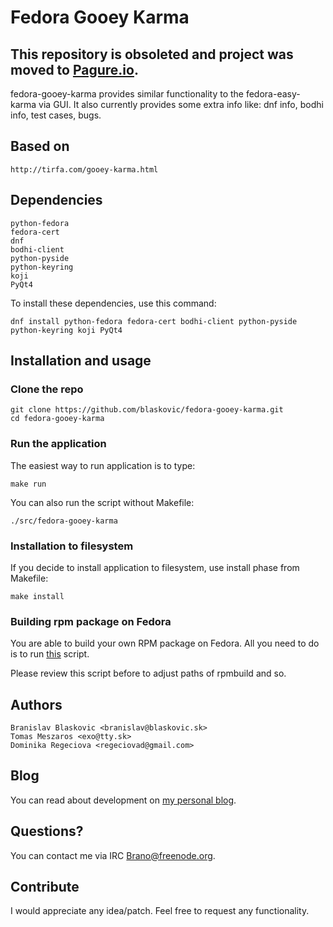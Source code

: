 # Fedora Gooey Karma

## This repository is obsoleted and **project was moved** to [Pagure.io](https://pagure.io/fedora-qa/fedora-gooey-karma).


fedora-gooey-karma provides similar functionality to the fedora-easy-karma via GUI. It also currently provides some extra info like: dnf info, bodhi info, test cases, bugs.

## Based on

    http://tirfa.com/gooey-karma.html


## Dependencies

    python-fedora
    fedora-cert
    dnf
    bodhi-client
    python-pyside
    python-keyring
    koji
    PyQt4
    
To install these dependencies, use this command:

    dnf install python-fedora fedora-cert bodhi-client python-pyside python-keyring koji PyQt4
    
## Installation and usage

### Clone the repo
    
    git clone https://github.com/blaskovic/fedora-gooey-karma.git
    cd fedora-gooey-karma
    
### Run the application

The easiest way to run application is to type:
    
    make run
    
You can also run the script without Makefile:

    ./src/fedora-gooey-karma
    
### Installation to filesystem

If you decide to install application to filesystem, use install phase from Makefile:

    make install
    
### Building rpm package on Fedora

You are able to build your own RPM package on Fedora. All you need to do is to run [this](https://github.com/blaskovic/fedora-gooey-karma/blob/master/fedora-package/build_rpm.sh) script.

Please review this script before to adjust paths of rpmbuild and so.

## Authors
    
    Branislav Blaskovic <branislav@blaskovic.sk>
    Tomas Meszaros <exo@tty.sk>
    Dominika Regeciova <regeciovad@gmail.com>
    
## Blog

You can read about development on [my personal blog](https://blaskovicbranislav.wordpress.com/tag/fedora-gooey-karma/).
    
## Questions?

You can contact me via IRC Brano@freenode.org.

## Contribute

I would appreciate any idea/patch. Feel free to request any functionality.
